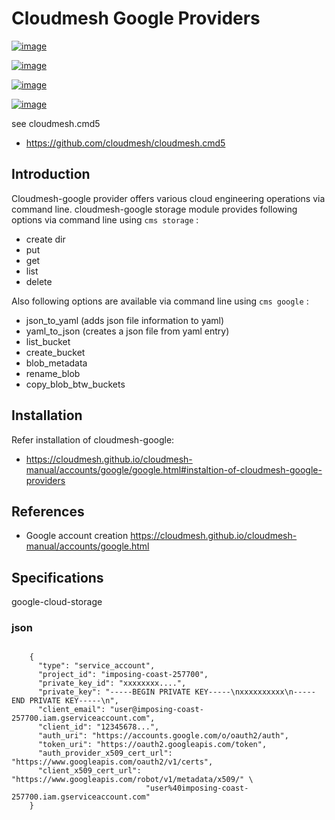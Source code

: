 # Cloudmesh Google Providers




[![image](https://img.shields.io/travis/TankerHQ/cloudmesh-google.svg?branch=master)](https://travis-ci.org/TankerHQ/cloudmesh-google)

[![image](https://img.shields.io/pypi/pyversions/cloudmesh-google.svg)](https://pypi.org/project/cloudmesh-google)

[![image](https://img.shields.io/pypi/v/cloudmesh-google.svg)](https://pypi.org/project/cloudmesh-google/)

[![image](https://img.shields.io/github/license/TankerHQ/python-cloudmesh-google.svg)](https://github.com/TankerHQ/python-cloudmesh-google/blob/master/LICENSE)

see cloudmesh.cmd5

* https://github.com/cloudmesh/cloudmesh.cmd5

## Introduction
Cloudmesh-google provider offers various cloud engineering operations via command line.
cloudmesh-google storage module provides following options via command line using `cms storage`  :
* create dir
* put
* get
* list
* delete


Also following options are available via command line using `cms google` :
* json_to_yaml (adds json file information to yaml)
* yaml_to_json (creates a json file from yaml entry)
* list_bucket
* create_bucket
* blob_metadata
* rename_blob
* copy_blob_btw_buckets


## Installation
Refer installation of cloudmesh-google:
* <https://cloudmesh.github.io/cloudmesh-manual/accounts/google/google.html#instaltion-of-cloudmesh-google-providers>

## References

* Google account creation <https://cloudmesh.github.io/cloudmesh-manual/accounts/google.html>

## Specifications

google-cloud-storage


### json


```

    {
      "type": "service_account",
      "project_id": "imposing-coast-257700",
      "private_key_id": "xxxxxxxx....",
      "private_key": "-----BEGIN PRIVATE KEY-----\nxxxxxxxxxx\n-----END PRIVATE KEY-----\n",
      "client_email": "user@imposing-coast-257700.iam.gserviceaccount.com",
      "client_id": "12345678...",
      "auth_uri": "https://accounts.google.com/o/oauth2/auth",
      "token_uri": "https://oauth2.googleapis.com/token",
      "auth_provider_x509_cert_url": "https://www.googleapis.com/oauth2/v1/certs",
      "client_x509_cert_url": "https://www.googleapis.com/robot/v1/metadata/x509/" \
                              "user%40imposing-coast-257700.iam.gserviceaccount.com"
    }

```